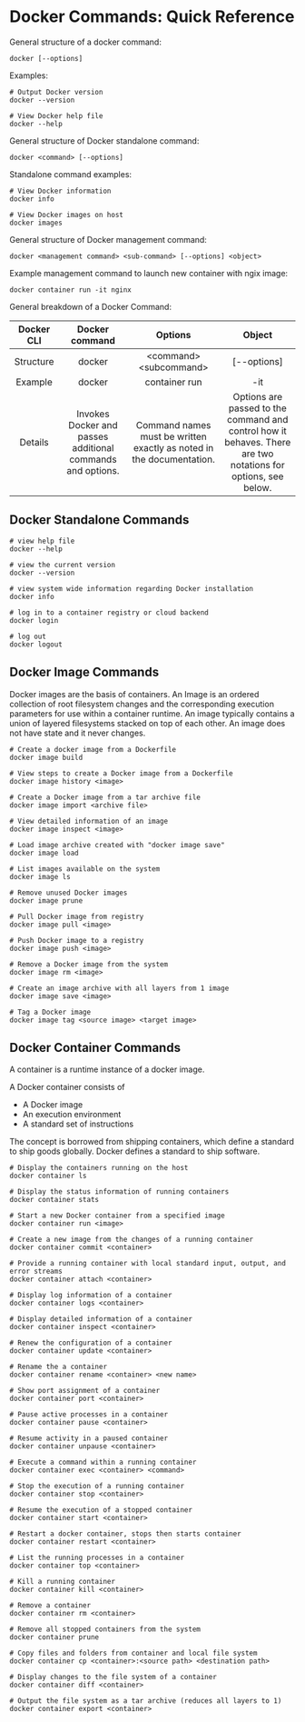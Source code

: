 # Docker Commands: Quick Reference

General structure of a docker command:

`docker [--options]`

Examples:

```docker-cli
# Output Docker version
docker --version

# View Docker help file
docker --help
```

General structure of Docker standalone command:

```docker <command> [--options]```

Standalone command examples:

```docker-cli
# View Docker information
docker info

# View Docker images on host
docker images
```

General structure of Docker management command:

`docker <management command> <sub-command> [--options] <object>`

Example management command to launch new container with ngix image:

`docker container run -it nginx`

General breakdown of a Docker Command:

| **Docker CLI** | **Docker command** | **Options** | **Object** |
|:---:|:---:|:---:|:---:|
| Structure | docker | &lt;command&gt; &lt;subcommand&gt; | [--options] | &lt;object&gt; |
| Example | docker | container run | -it | httpd |
| Details | Invokes Docker and passes additional commands and options. | Command names must be written exactly as noted in the documentation. | Options are passed to the command and control how it behaves. There are two notations for options, see below. | Placeholder for an object as the target of the operation. For Docker objects, such as containers and images, the ID is the name or hash of the object. |

## Docker Standalone Commands

```docker-cli
# view help file
docker --help

# view the current version
docker --version

# view system wide information regarding Docker installation
docker info

# log in to a container registry or cloud backend
docker login

# log out
docker logout
```

## Docker Image Commands

Docker images are the basis of containers. An Image is an ordered collection of root filesystem changes and the corresponding execution parameters for use within a container runtime. An image typically contains a union of layered filesystems stacked on top of each other. An image does not have state and it never changes.

```docker-cli
# Create a docker image from a Dockerfile
docker image build

# View steps to create a Docker image from a Dockerfile
docker image history <image>

# Create a Docker image from a tar archive file
docker image import <archive file>

# View detailed information of an image
docker image inspect <image>

# Load image archive created with "docker image save"
docker image load

# List images available on the system
docker image ls

# Remove unused Docker images
docker image prune

# Pull Docker image from registry
docker image pull <image>

# Push Docker image to a registry
docker image push <image>

# Remove a Docker image from the system
docker image rm <image>

# Create an image archive with all layers from 1 image
docker image save <image>

# Tag a Docker image
docker image tag <source image> <target image>
```

## Docker Container Commands

A container is a runtime instance of a docker image.

A Docker container consists of

+ A Docker image
+ An execution environment
+ A standard set of instructions

The concept is borrowed from shipping containers, which define a standard to ship goods globally. Docker defines a standard to ship software.

```docker-cli
# Display the containers running on the host
docker container ls

# Display the status information of running containers
docker container stats

# Start a new Docker container from a specified image
docker container run <image>

# Create a new image from the changes of a running container
docker container commit <container>

# Provide a running container with local standard input, output, and error streams
docker container attach <container>

# Display log information of a container
docker container logs <container>

# Display detailed information of a container
docker container inspect <container>

# Renew the configuration of a container
docker container update <container>

# Rename the a container
docker container rename <container> <new name>

# Show port assignment of a container
docker container port <container>

# Pause active processes in a container
docker container pause <container>

# Resume activity in a paused container
docker container unpause <container>

# Execute a command within a running container
docker container exec <container> <command>

# Stop the execution of a running container
docker container stop <container>

# Resume the execution of a stopped container
docker container start <container>

# Restart a docker container, stops then starts container
docker container restart <container>

# List the running processes in a container
docker container top <container>

# Kill a running container
docker container kill <container>

# Remove a container
docker container rm <container>

# Remove all stopped containers from the system
docker container prune

# Copy files and folders from container and local file system
docker container cp <container>:<source path> <destination path>

# Display changes to the file system of a container
docker container diff <container>

# Output the file system as a tar archive (reduces all layers to 1)
docker container export <container>
```
